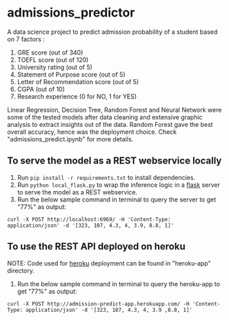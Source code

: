 # admissions_predictor

A data science project to predict admission probability of a student based on 7 factors : 
1. GRE score (out of 340)
2. TOEFL score (out of 120)
3. University rating (out of 5)
4. Statement of Purpose score (out of 5)
5. Letter of Recommendation score (out of 5)
6. CGPA (out of 10)
7. Research experience (0 for NO, 1 for YES)

Linear Regression, Decision Tree, Random Forest and Neural Network were some of the tested models after data cleaning and extensive graphic analysis to extract insights out of the data. Random Forest gave the best overall accuracy, hence was the deployment choice. Check "admissions_predict.ipynb" for more details.

## To serve the model as a REST webservice locally
1. Run `pip install -r requirements.txt` to install dependencies.
2. Run `python local_flask.py` to wrap the inference logic in a [flask](https://flask.palletsprojects.com/en/1.1.x/) server to serve the model as a REST webservice.
3. Run the below sample command in terminal to query the server to get "77%" as output:
```
curl -X POST http://localhost:6969/ -H 'Content-Type: application/json' -d '[323, 107, 4.3, 4, 3.9, 8.8, 1]'
```

## To use the REST API deployed on heroku
NOTE: Code used for [heroku](https://www.heroku.com/) deployment can be found in "heroku-app" directory.
1. Run the below sample command in terminal to query the heroku-app to get "77%" as output:
```
curl -X POST http://admission-predict-app.herokuapp.com/ -H 'Content-Type: application/json' -d '[323, 107, 4.3, 4, 3.9 ,8.8, 1]'
```
